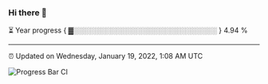 ### Hi there 👋

⏳ Year progress { ▓░░░░░░░░░░░░░░░░░░░░░░░░░░░░░ } 4.94 %

---

⏰ Updated on Wednesday, January 19, 2022, 1:08 AM UTC

![Progress Bar CI](https://github.com/arthurbuhl/arthurbuhl/workflows/Progress%20Bar%20CI/badge.svg)
